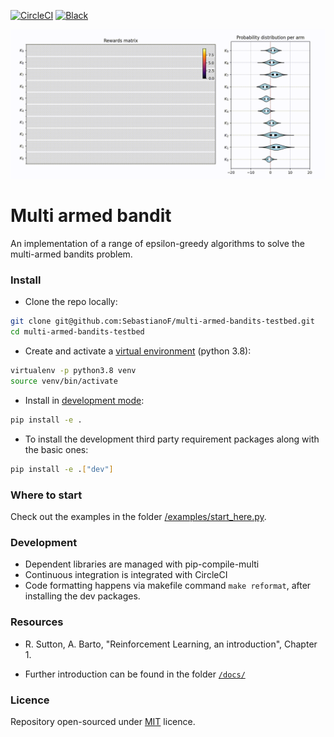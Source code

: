 [![CircleCI](https://circleci.com/gh/SebastianoF/multi-armed-bandits-testbed.svg?style=svg)](https://app.circleci.com/pipelines/github/SebastianoF/multi-armed-bandits-testbed)
[![Black](https://img.shields.io/badge/code%20style-black-000000.svg)](https://github.com/psf/black)

![Output sample](https://github.com/SebastianoF/multi-armed-bandits-testbed/blob/master/docs/figures/sequence.gif)


# Multi armed bandit

An implementation of a range of epsilon-greedy algorithms to solve the multi-armed bandits problem.

### Install

* Clone the repo locally:
```bash
git clone git@github.com:SebastianoF/multi-armed-bandits-testbed.git
cd multi-armed-bandits-testbed
```
* Create and activate a [virtual environment](https://docs.python.org/3/tutorial/venv.html) (python 3.8):
```bash
virtualenv -p python3.8 venv
source venv/bin/activate
```

* Install in [development mode](https://flamy.ca/blog/2017-01-02-installing-python-packages-in-development-mode.html):
```bash
pip install -e .
```

* To install the development third party requirement packages along with the basic ones:
```bash
pip install -e .["dev"]
```


### Where to start

Check out the examples in the folder [/examples/start_here.py](https://github.com/SebastianoF/multi-armed-bandits-testbed/blob/master/examples/start_here.py).

### Development

+ Dependent libraries are managed with pip-compile-multi
+ Continuous integration is integrated with CircleCI
+ Code formatting happens via makefile command `make reformat`, after installing the dev packages.

### Resources

* R. Sutton, A. Barto, "Reinforcement Learning, an introduction", Chapter 1.

* Further introduction can be found in the folder [`/docs/`](https://github.com/SebastianoF/multi-armed-bandits-testbed/blob/master/docs/bourbaki_pragmatist_MAB.pdf)

### Licence

Repository open-sourced under [MIT](https://choosealicense.com/licenses/mit/) licence.
